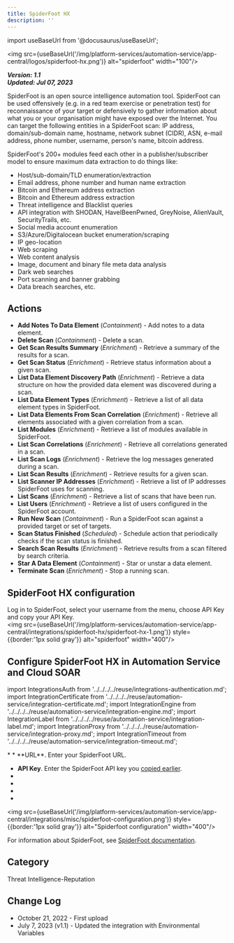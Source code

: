 ```yaml
---
title: SpiderFoot HX
description: ''
---
```

import useBaseUrl from '@docusaurus/useBaseUrl';

<img src={useBaseUrl('/img/platform-services/automation-service/app-central/logos/spiderfoot-hx.png')} alt="spiderfoot" width="100"/>

***Version: 1.1  
Updated: Jul 07, 2023***

SpiderFoot is an open source intelligence automation tool. SpiderFoot can be used offensively (e.g. in a red team exercise or penetration test) for reconnaissance of your target or defensively to gather information about what you or your organisation might have exposed over the Internet. You can target the following entities in a SpiderFoot scan: IP address, domain/sub-domain name, hostname, network subnet (CIDR), ASN, e-mail address, phone number, username, person's name, bitcoin address.

SpiderFoot's 200+ modules feed each other in a publisher/subscriber model to ensure maximum data extraction to do things like:

* Host/sub-domain/TLD enumeration/extraction
* Email address, phone number and human name extraction
* Bitcoin and Ethereum address extraction
* Bitcoin and Ethereum address extraction
* Threat intelligence and Blacklist queries
* API integration with SHODAN, HaveIBeenPwned, GreyNoise, AlienVault, SecurityTrails, etc.
* Social media account enumeration
* S3/Azure/Digitalocean bucket enumeration/scraping
* IP geo-location
* Web scraping
* Web content analysis
* Image, document and binary file meta data analysis
* Dark web searches
* Port scanning and banner grabbing
* Data breach searches, etc.

## Actions

* **Add Notes To Data Element** (*Containment*) - Add notes to a data element.
* **Delete Scan** (*Containment*) - Delete a scan.
* **Get Scan Results Summary** (*Enrichment*) - Retrieve a summary of the results for a scan.
* **Get Scan Status** (*Enrichment*) - Retrieve status information about a given scan.
* **List Data Element Discovery Path** (*Enrichment*) - Retrieve a data structure on how the provided data element was discovered during a scan.
* **List Data Element Types** (*Enrichment*) - Retrieve a list of all data element types in SpiderFoot.
* **List Data Elements From Scan Correlation** (*Enrichment*) - Retrieve all elements associated with a given correlation from a scan.
* **List Modules** (*Enrichment*) - Retrieve a list of modules available in SpiderFoot.
* **List Scan Correlations** (*Enrichment*) - Retrieve all correlations generated in a scan.
* **List Scan Logs** (*Enrichment*) - Retrieve the log messages generated during a scan.
* **List Scan Results** (*Enrichment*) - Retrieve results for a given scan.
* **List Scanner IP Addresses** (*Enrichment*) - Retrieve a list of IP addresses SpiderFoot uses for scanning.
* **List Scans** (*Enrichment*) - Retrieve a list of scans that have been run.
* **List Users** (*Enrichment*) - Retrieve a list of users configured in the SpiderFoot account.
* **Run New Scan** (*Containment*) - Run a SpiderFoot scan against a provided target or set of targets.
* **Scan Status Finished** (*Scheduled*) - Schedule action that periodically checks if the scan status is finished.
* **Search Scan Results** (*Enrichment*) - Retrieve results from a scan filtered by search criteria.
* **Star A Data Element** (*Containment*) - Star or unstar a data element.
* **Terminate Scan** (*Enrichment*) - Stop a running scan.

## SpiderFoot HX configuration

Log in to SpiderFoot, select your username from the menu, choose API Key and copy your API Key. <br/><img src={useBaseUrl('/img/platform-services/automation-service/app-central/integrations/spiderfoot-hx/spiderfoot-hx-1.png')} style={{border:'1px solid gray'}} alt="spiderfoot" width="400"/>

## Configure SpiderFoot HX in Automation Service and Cloud SOAR

import IntegrationsAuth from '../../../../reuse/integrations-authentication.md';
import IntegrationCertificate from '../../../../reuse/automation-service/integration-certificate.md';
import IntegrationEngine from '../../../../reuse/automation-service/integration-engine.md';
import IntegrationLabel from '../../../../reuse/automation-service/integration-label.md';
import IntegrationProxy from '../../../../reuse/automation-service/integration-proxy.md';
import IntegrationTimeout from '../../../../reuse/automation-service/integration-timeout.md';

<IntegrationsAuth/>
* <IntegrationLabel/>
* **URL**. Enter your SpiderFoot URL.

* **API Key**. Enter the SpiderFoot API key you [copied earlier](#spiderfoot-hx-configuration).
* <IntegrationTimeout/>
* <IntegrationCertificate/>
* <IntegrationEngine/>
* <IntegrationProxy/>

<img src={useBaseUrl('/img/platform-services/automation-service/app-central/integrations/misc/spiderfoot-configuration.png')} style={{border:'1px solid gray'}} alt="Spiderfoot configuration" width="400"/>

For information about SpiderFoot, see [SpiderFoot documentation](https://github.com/smicallef/spiderfoot/blob/master/README.md).

## Category

Threat Intelligence-Reputation

## Change Log

* October 21, 2022 - First upload
* July 7, 2023 (v1.1) - Updated the integration with Environmental Variables
